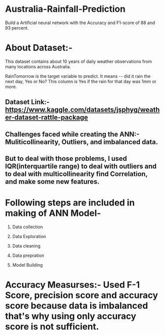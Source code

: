 # Australia-Rainfall-Prediction
Build a Artificial neural network with the Accuracy and F1-score of 88 and 93 percent.

# About Dataset:-
This dataset contains about 10 years of daily weather observations from many locations across Australia.

RainTomorrow is the target variable to predict. It means -- did it rain the next day, Yes or No? This column is Yes if the rain for that day was 1mm or more.

## Dataset Link:- https://www.kaggle.com/datasets/jsphyg/weather-dataset-rattle-package

## Challenges faced while creating the ANN:- Muliticollinearity, Outliers, and imbalanced data.
## But to deal with those problems, I used IQR(interquartile range) to deal with outliers and to deal with multicollinearity find Correlation, and make some new features.

# Following steps are included in making of ANN Model-
1. Data collection

2. Data Exploration

3. Data cleaning

4. Data prepration

5. Model Building

# Accuracy Measurses:- Used F-1 Score, precision score and accuracy score because data is imbalanced that's why using only accuracy score is not sufficient.
